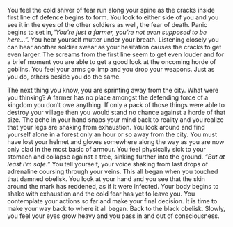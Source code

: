 You feel the cold shiver of fear run along your spine as the cracks inside first line of defence begins to form. You look to either side of you and you see it in the eyes of the other soldiers as well, the fear of death. Panic begins to set in,_“You’re just a farmer, you’re not even supposed to be here…”._ You hear yourself mutter under your breath. Listening closely you can hear another soldier swear as your hesitation causes the cracks to get even larger. The screams from the first line seem to get even louder and for a brief moment you are able to get a good look at the oncoming horde of goblins. You feel your arms go limp and you drop your weapons. Just as you do, others beside you do the same.

The next thing you know, you are sprinting away from the city. What were you thinking? A farmer has no place amongst the defending force of a kingdom you don’t owe anything. If only a pack of those things were able to destroy your village then you would stand no chance against a horde of that size. The ache in your hand snaps your mind back to reality and you realize that your legs are shaking from exhaustion. You look around and find yourself alone in a forest only an hour or so away from the city. You must have lost your helmet and gloves somewhere along the way as you are now only clad in the most basic of armour. You feel physically sick to your stomach and collapse against a tree, sinking further into the ground. _“But at least I’m safe.”_ You tell yourself, your voice shaking from last drops of adrenaline coursing through your veins. This all began when you touched that damned obelisk. You look at your hand and you see that the skin around the mark has reddened, as if it were infected. Your body begins to shake with exhaustion and the cold fear has yet to leave you. You contemplate your actions so far and make your final decision. It is time to make your way back to where it all began. Back to the black obelisk. Slowly, you feel your eyes grow heavy and you pass in and out of consciousness.
